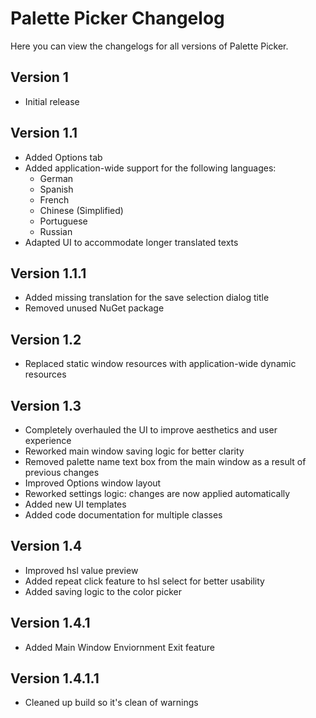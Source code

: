 # Palette Picker Changelog

Here you can view the changelogs for all versions of Palette Picker.

## Version 1

- Initial release

## Version 1.1

- Added Options tab
- Added application-wide support for the following languages:
  - German
  - Spanish
  - French
  - Chinese (Simplified)
  - Portuguese
  - Russian
- Adapted UI to accommodate longer translated texts

## Version 1.1.1

- Added missing translation for the save selection dialog title
- Removed unused NuGet package

## Version 1.2

- Replaced static window resources with application-wide dynamic resources

## Version 1.3

- Completely overhauled the UI to improve aesthetics and user experience
- Reworked main window saving logic for better clarity
- Removed palette name text box from the main window as a result of previous changes
- Improved Options window layout
- Reworked settings logic: changes are now applied automatically
- Added new UI templates
- Added code documentation for multiple classes

## Version 1.4

 - Improved hsl value preview
 - Added repeat click feature to hsl select for better usability
 - Added saving logic to the color picker

## Version 1.4.1
 
 - Added Main Window Enviornment Exit feature

## Version 1.4.1.1

 - Cleaned up build so it's clean of warnings